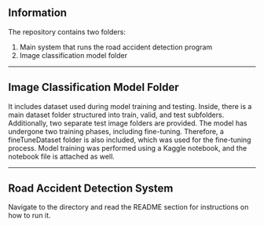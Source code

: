 ## Information
The repository contains two folders: 
1. Main system that runs the road accident detection program
2. Image classification model folder
--- 
## Image Classification Model Folder
It includes dataset used during model training and testing. Inside, there is a main dataset folder structured into train, valid, and test subfolders. Additionally, two separate test image folders are provided.
The model has undergone two training phases, including fine-tuning. Therefore, a fineTuneDataset folder is also included, which was used for the fine-tuning process. Model training was performed using a Kaggle notebook, and the notebook file is attached as well.

---
## Road Accident Detection System
Navigate to the directory and read the README section for instructions on how to run it.

